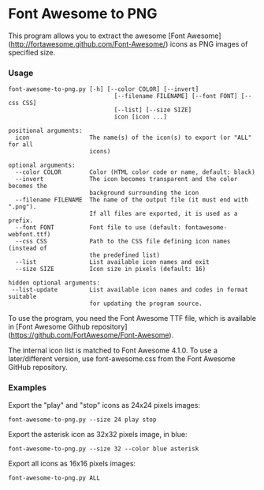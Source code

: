 Font Awesome to PNG
===================

This program allows you to extract the awesome
[Font Awesome] (http://fortawesome.github.com/Font-Awesome/) icons as PNG images
of specified size.

### Usage

    font-awesome-to-png.py [-h] [--color COLOR] [--invert]
                                  [--filename FILENAME] [--font FONT] [--css CSS]
                                  [--list] [--size SIZE]
                                  icon [icon ...]
        
    positional arguments:
      icon                 The name(s) of the icon(s) to export (or "ALL" for all
                           icons)
    
    optional arguments:
      --color COLOR        Color (HTML color code or name, default: black)
      --invert             The icon becomes transparent and the color becomes the
                           background surrounding the icon
      --filename FILENAME  The name of the output file (it must end with ".png").
                           If all files are exported, it is used as a prefix.
      --font FONT          Font file to use (default: fontawesome-webfont.ttf)
      --css CSS            Path to the CSS file defining icon names (instead of
                           the predefined list)
      --list               List available icon names and exit
      --size SIZE          Icon size in pixels (default: 16)

    hidden optional arguments:
     --list-update         List available icon names and codes in format suitable
                           for updating the program source.

To use the program, you need the Font Awesome TTF file, which is available in
[Font Awesome Github repository] (https://github.com/FortAwesome/Font-Awesome).

The internal icon list is matched to Font Awesome 4.1.0.  To use a later/different
version, use font-awesome.css from the Font Awesome GitHub repository.

### Examples

Export the "play" and "stop" icons as 24x24 pixels images:

    font-awesome-to-png.py --size 24 play stop

Export the asterisk icon as 32x32 pixels image, in blue:

    font-awesome-to-png.py --size 32 --color blue asterisk

Export all icons as 16x16 pixels images:

    font-awesome-to-png.py ALL
